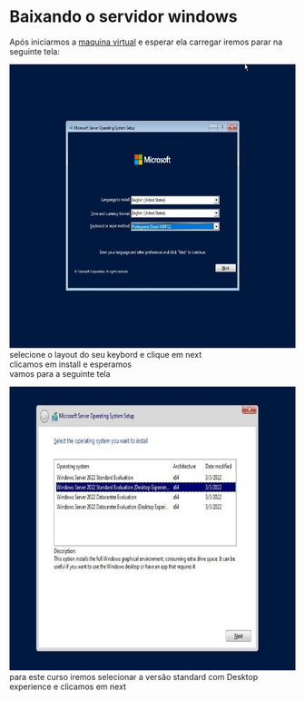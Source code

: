 # Baixando o servidor windows
Após iniciarmos a [maquina virtual](https://github.com/gaamarchi/Windows_Server/blob/main/baixando_servidor/criando_vm.md) e esperar ela carregar iremos parar na seguinte tela:  

<p float="left">
  <img src="linguagem.jpg" width="600" height="500" style="margin-right: 10px;"></br>
  selecione o layout do seu keybord e clique em next</br>  
  clicamos em install e esperamos</br>
  vamos para a seguinte tela</br>
</p>
<img src="versoes_windows.jpg" width="600" height="500">    
para este curso iremos selecionar  a versão standard com Desktop experience e clicamos em next